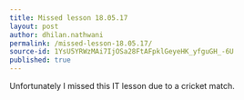 ```yaml
---
title: Missed lesson 18.05.17
layout: post
author: dhilan.nathwani
permalink: /missed-lesson-18.05.17/
source-id: 1YsU5YRWzMAi7IjOSa28FtAFpklGeyeHK_yfguGH_-6U
published: true
---
```

Unfortunately I missed this IT lesson due to a cricket match.

